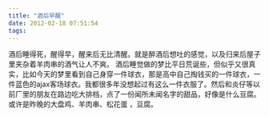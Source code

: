 ```yaml
---
title: "酒后早醒"
date: 2012-02-18 07:51:54
tags:
---
```


酒后睡得死，醒得早，醒来后无比清醒。就是醉酒后想吐的感觉，以及归来后屋子里夹杂着羊肉串的酒气让人不爽。 酒后睡觉做的梦比平日荒诞些，但似乎又很真实，比如今天的梦里看到自己身穿一件球衣，那是高中自己掏钱买的一件球衣，一件蓝色的ajax客场球衣。我都很多年没想起过有这么一件衣服了。然后和炎仔等以前厂里的朋友在路边吃大排档，点了一份闻所未闻名字的甜品，好像是什么豆腐。或许是昨晚的大盘鸡、羊肉串、松花蛋 ，豆腐。